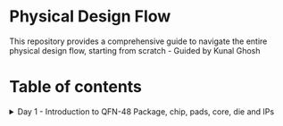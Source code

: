 # Physical Design Flow 
This repository provides a comprehensive guide to navigate the entire physical design flow, starting from scratch - Guided by Kunal Ghosh

# Table of contents
<details>
<summary>Day 1 - Introduction to QFN-48 Package, chip, pads, core, die and IPs</summary>
<br>
  The QFN-48 (Quad Flat No-Lead 48) package is a widely used integrated circuit (IC) package in the electronics industry. 
  It belongs to the family of leadless surface-mount packages designed to maximize space efficiency on printed circuit boards (PCBs) while providing excellent thermal     
  performance and electrical connectivity.

  ![QFN-Package](https://github.com/Pavan2280/pes_pd/assets/131603225/f0d98e95-8f05-4d8a-af1b-51b63c15bb1a)


</details>

